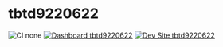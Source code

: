 # tbtd9220622

![CI none](https://img.shields.io/badge/ci-none-orange.svg)
[![Dashboard tbtd9220622](https://img.shields.io/badge/dashboard-tbtd9220622-yellow.svg)](https://dashboard.pantheon.io/sites/8296c360-b588-4691-b72e-10f3643b6241#dev/code)
[![Dev Site tbtd9220622](https://img.shields.io/badge/site-tbtd9220622-blue.svg)](http://dev-tbtd9220622.pantheonsite.io/)